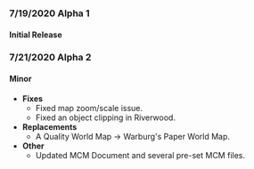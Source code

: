 ### 7/19/2020 Alpha 1
#### Initial Release

### 7/21/2020 Alpha 2
#### Minor
* **Fixes**
  * Fixed map zoom/scale issue.
  * Fixed an object clipping in Riverwood.
* **Replacements**
  * A Quality World Map -> Warburg's Paper World Map.
* **Other**
  * Updated MCM Document and several pre-set MCM files.